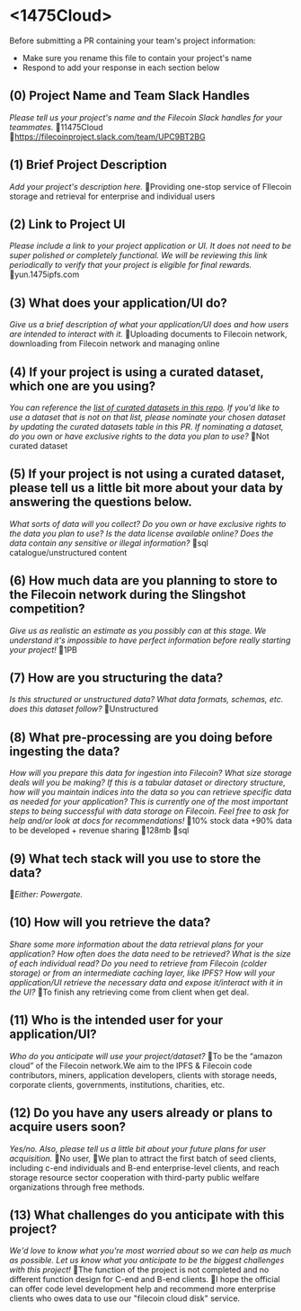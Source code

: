 # <1475Cloud>

Before submitting a PR containing your team's project information:
- Make sure you rename this file to contain your project's name
- Respond to add your response in each section below

## (0) Project Name and Team Slack Handles
*Please tell us your project's name and the Filecoin Slack handles for your teammates.*
11475Cloud
https://filecoinproject.slack.com/team/UPC9BT2BG

## (1) Brief Project Description
*Add your project's description here.*
Providing one-stop service of FIlecoin storage and retrieval for enterprise and individual users

## (2) Link to Project UI
*Please include a link to your project application or UI. It does not need to be super polished or completely functional. We will be reviewing this link periodically to verify that your project is eligible for final rewards.*
yun.1475ipfs.com

## (3) What does your application/UI do?
*Give us a brief description of what your application/UI does and how users are intended to interact with it.*
Uploading documents to Filecoin network, downloading from Filecoin network and managing online

## (4) If your project is using a curated dataset, which one are you using?
*You can reference the [list of curated datasets in this repo](https://github.com/filecoin-project/slingshot/blob/master/datasets.md). If you'd like to use a dataset that is not on that list, please nominate your chosen dataset by updating the curated datasets table in this PR. If nominating a dataset, do you own or have exclusive rights to the data you plan to use?*
Not curated dataset 

## (5) If your project is not using a curated dataset, please tell us a little bit more about your data by answering the questions below.
*What sorts of data will you collect? Do you own or have exclusive rights to the data you plan to use? Is the data license available online? Does the data contain any sensitive or illegal information?*
sql catalogue/unstructured content

## (6) How much data are you planning to store to the Filecoin network during the Slingshot competition?
*Give us as realistic an estimate as you possibly can at this stage. We understand it's impossible to have perfect information before really starting your project!*
1PB

## (7) How are you structuring the data?
*Is this structured or unstructured data? What data formats, schemas, etc. does this dataset follow?*
Unstructured

## (8) What pre-processing are you doing before ingesting the data?
*How will you prepare this data for ingestion into Filecoin? What size storage deals will you be making? If this is a tabular dataset or directory structure, how will you maintain indices into the data so you can retrieve specific data as needed for your application? This is currently one of the most important steps to being successful with data storage on Filecoin. Feel free to ask for help and/or look at docs for recommendations!*
10% stock data +90% data to be developed + revenue sharing
128mb
sql

## (9)  What tech stack will you use to store the data?
*Either: Powergate.*

## (10) How will you retrieve the data?
*Share some more information about the data retrieval plans for your application? How often does the data need to be retrieved? What is the size of each individual read? Do you need to retrieve from Filecoin (colder storage) or from an intermediate caching layer, like IPFS? How will your application/UI retrieve the necessary data and expose it/interact with it in the UI?*
To finish any retrieving come from client when get deal.

## (11) Who is the intended user for your application/UI?
*Who do you anticipate will use your project/dataset?*
To be the “amazon cloud” of the Filecoin network.We aim to the IPFS & Filecoin code contributors, miners, application developers, clients with storage needs, corporate clients, governments, institutions, charities, etc.

## (12) Do you have any users already or plans to acquire users soon?
*Yes/no. Also, please tell us a little bit about your future plans for user acquisition.*
No user,
We plan to attract the first batch of seed clients, including c-end individuals and B-end enterprise-level clients, and reach storage resource sector cooperation with third-party public welfare organizations through free methods.

## (13) What challenges do you anticipate with this project?
*We'd love to know what you're most worried about so we can help as much as possible. Let us know what you anticipate to be the biggest challenges with this project!*
The function of the project is not completed and no different function design for C-end and B-end clients.
I hope the official can offer code level development help and recommend more enterprise clients who owes data to use our "filecoin cloud disk" service.

